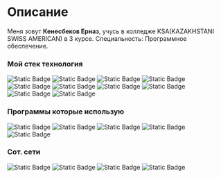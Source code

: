 # Описание
Меня зовут **Кенесбеков Ерназ**, учусь в колледже KSA(KAZAKHSTANI SWISS AMERICAN) в 3 курсе. Специальность: Программное обеспечение.

### Мой стек технология
![Static Badge](https://img.shields.io/badge/HTML-red?style=for-the-badge&logo=HTML5&logoColor=red&labelColor=black) ![Static Badge](https://img.shields.io/badge/CSS-blue?style=for-the-badge&logo=css3&logoColor=blue&labelColor=black) ![Static Badge](https://img.shields.io/badge/JavaScript-yellow?style=for-the-badge&logo=javascript&logoColor=yellow&labelColor=black) ![Static Badge](https://img.shields.io/badge/python-%233776AB?style=for-the-badge&logo=python&logoColor=%233776AB&labelColor=black) ![Static Badge](https://img.shields.io/badge/php-%23777BB4?style=for-the-badge&logo=php&logoColor=%23777BB4&labelColor=black) ![Static Badge](https://img.shields.io/badge/arch_linux-%231793D1?style=for-the-badge&logo=arch%20linux&logoColor=%231793D1&labelColor=black) ![Static Badge](https://img.shields.io/badge/sqlite-%23003B57?style=for-the-badge&logo=sqlite&logoColor=%23003B57&labelColor=black) ![Static Badge](https://img.shields.io/badge/git-%23F05032?style=for-the-badge&logo=git&logoColor=%23F05032&labelColor=black) ![Static Badge](https://img.shields.io/badge/arduino-%2300878F?style=for-the-badge&logo=arduino&logoColor=%2300878F&labelColor=white) ![Static Badge](https://img.shields.io/badge/raspberrypi-%23A22846?style=for-the-badge&logo=raspberrypi&logoColor=%23A22846&labelColor=black) 

### Программы которые использую
![Static Badge](https://img.shields.io/badge/obsidian-%237C3AED?style=for-the-badge&logo=obsidian&logoColor=%237C3AED&labelColor=black) ![Static Badge](https://img.shields.io/badge/davinciresolve-%23233A51?style=for-the-badge&logo=davinciresolve&logoColor=%23233A51&labelColor=black) ![Static Badge](https://img.shields.io/badge/figma-%23F24E1E?style=for-the-badge&logo=figma&logoColor=%23F24E1E&labelColor=black) ![Static Badge](https://img.shields.io/badge/notion-%23000000?style=for-the-badge&logo=notion&logoColor=%23000000&labelColor=white) ![Static Badge](https://img.shields.io/badge/spotify-%231DB954?style=for-the-badge&logo=spotify&logoColor=%231DB954&labelColor=black)

### Сот. сети
![Static Badge](https://img.shields.io/badge/telegram-%2326A5E4?style=for-the-badge&logo=telegram&logoColor=%2326A5E4&labelColor=white&link=https%3A%2F%2Ft.me%2Fyerza_k) ![Static Badge](https://img.shields.io/badge/steam-%23000000?style=for-the-badge&logo=steam&logoColor=%23000000&labelColor=white&link=https%3A%2F%2Fsteamcommunity.com%2Fid%2Fyerza_%2F) ![Static Badge](https://img.shields.io/badge/instagram-%23E4405F?style=for-the-badge&logo=instagram&logoColor=%23E4405F&labelColor=white&link=https%3A%2F%2Fwww.instagram.com%2Fyerza__k) ![Static Badge](https://img.shields.io/badge/github-%23181717?style=for-the-badge&logo=github&logoColor=%23181717&labelColor=white&link=https%3A%2F%2Fgithub.com%2Fyerza06)
